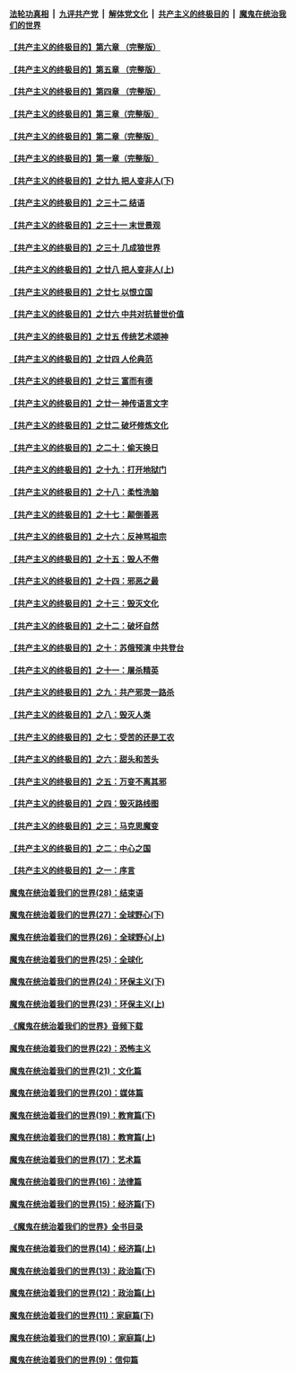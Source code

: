 ####  [法轮功真相](../../../../basic/blob/master/README.md?t=04082301) &nbsp;|&nbsp; [九评共产党](../../../../9ping.md/blob/master/README.md?t=04082301) &nbsp;|&nbsp; [解体党文化](../../../../jtdwh.md/blob/master/README.md?t=04082301)  &nbsp;|&nbsp; [共产主义的终极目的](../../../../gczydzjmd.md/blob/master/README.md?t=04082301) &nbsp;|&nbsp; [魔鬼在统治我们的世界](../../../../mgztzwmdsj.md/blob/master/README.md?t=04082301) 

#### [【共产主义的终极目的】第六章 （完整版）](../pages/nsc422/n11428913.md?t=04082301) 

#### [【共产主义的终极目的】第五章 （完整版）](../pages/nsc422/n11428912.md?t=04082301) 

#### [【共产主义的终极目的】第四章 （完整版）](../pages/nsc422/n11428907.md?t=04082301) 

#### [【共产主义的终极目的】第三章（完整版）](../pages/nsc422/n11428848.md?t=04082301) 

#### [【共产主义的终极目的】第二章（完整版）](../pages/nsc422/n11428831.md?t=04082301) 

#### [【共产主义的终极目的】第一章（完整版）](../pages/nsc422/n11417651.md?t=04082301) 

#### [【共产主义的终极目的】之廿九 把人变非人(下)](../pages/nsc422/n11344140.md?t=04082301) 

#### [【共产主义的终极目的】之三十二 结语](../pages/nsc422/n11360535.md?t=04082301) 

#### [【共产主义的终极目的】之三十一 末世景观](../pages/nsc422/n11351129.md?t=04082301) 

#### [【共产主义的终极目的】之三十 几成狼世界](../pages/nsc422/n11348280.md?t=04082301) 

#### [【共产主义的终极目的】之廿八 把人变非人(上)](../pages/nsc422/n11340492.md?t=04082301) 

#### [【共产主义的终极目的】之廿七 以恨立国](../pages/nsc422/n11336944.md?t=04082301) 

#### [【共产主义的终极目的】之廿六 中共对抗普世价值](../pages/nsc422/n11324785.md?t=04082301) 

#### [【共产主义的终极目的】之廿五 传统艺术颂神](../pages/nsc422/n11296396.md?t=04082301) 

#### [【共产主义的终极目的】之廿四 人伦典范](../pages/nsc422/n11296397.md?t=04082301) 

#### [【共产主义的终极目的】之廿三 富而有德](../pages/nsc422/n11283598.md?t=04082301) 

#### [【共产主义的终极目的】之廿一 神传语言文字](../pages/nsc422/n11263265.md?t=04082301) 

#### [【共产主义的终极目的】之廿二 破坏修炼文化](../pages/nsc422/n11245728.md?t=04082301) 

#### [【共产主义的终极目的】之二十：偷天换日](../pages/nsc422/n11238846.md?t=04082301) 

#### [【共产主义的终极目的】之十九：打开地狱门](../pages/nsc422/n11206376.md?t=04082301) 

#### [【共产主义的终极目的】之十八：柔性洗脑](../pages/nsc422/n11199994.md?t=04082301) 

#### [【共产主义的终极目的】之十七：颠倒善恶](../pages/nsc422/n11179782.md?t=04082301) 

#### [【共产主义的终极目的】之十六：反神骂祖宗](../pages/nsc422/n11166798.md?t=04082301) 

#### [【共产主义的终极目的】之十五：毁人不倦](../pages/nsc422/n11166792.md?t=04082301) 

#### [【共产主义的终极目的】之十四：邪恶之最](../pages/nsc422/n11150249.md?t=04082301) 

#### [【共产主义的终极目的】之十三：毁灭文化](../pages/nsc422/n11135227.md?t=04082301) 

#### [【共产主义的终极目的】之十二：破坏自然](../pages/nsc422/n11135214.md?t=04082301) 

#### [【共产主义的终极目的】之十：苏俄预演 中共登台](../pages/nsc422/n11118424.md?t=04082301) 

#### [【共产主义的终极目的】之十一：屠杀精英](../pages/nsc422/n11118442.md?t=04082301) 

#### [【共产主义的终极目的】之九：共产邪灵一路杀](../pages/nsc422/n11114139.md?t=04082301) 

#### [【共产主义的终极目的】之八：毁灭人类](../pages/nsc422/n11108503.md?t=04082301) 

#### [【共产主义的终极目的】之七：受苦的还是工农](../pages/nsc422/n11101809.md?t=04082301) 

#### [【共产主义的终极目的】之六：甜头和苦头](../pages/nsc422/n11096971.md?t=04082301) 

#### [【共产主义的终极目的】之五：万变不离其邪](../pages/nsc422/n11091285.md?t=04082301) 

#### [【共产主义的终极目的】之四：毁灭路线图](../pages/nsc422/n11086284.md?t=04082301) 

#### [【共产主义的终极目的】之三：马克思魔变](../pages/nsc422/n11061941.md?t=04082301) 

#### [【共产主义的终极目的】之二：中心之国](../pages/nsc422/n11047728.md?t=04082301) 

#### [【共产主义的终极目的】之一：序言](../pages/nsc422/n11086077.md?t=04082301) 

#### [魔鬼在统治着我们的世界(28)：结束语](../pages/nsc422/n10936246.md?t=04082301) 

#### [魔鬼在统治着我们的世界(27)：全球野心(下)](../pages/nsc422/n10928319.md?t=04082301) 

#### [魔鬼在统治着我们的世界(26)：全球野心(上)](../pages/nsc422/n10900318.md?t=04082301) 

#### [魔鬼在统治着我们的世界(25)：全球化](../pages/nsc422/n10788205.md?t=04082301) 

#### [魔鬼在统治着我们的世界(24)：环保主义(下)](../pages/nsc422/n10695307.md?t=04082301) 

#### [魔鬼在统治着我们的世界(23)：环保主义(上)](../pages/nsc422/n10688613.md?t=04082301) 

#### [《魔鬼在统治着我们的世界》音频下载](../pages/nsc422/n10635553.md?t=04082301) 

#### [魔鬼在统治着我们的世界(22)：恐怖主义](../pages/nsc422/n10614727.md?t=04082301) 

#### [魔鬼在统治着我们的世界(21)：文化篇](../pages/nsc422/n10597706.md?t=04082301) 

#### [魔鬼在统治着我们的世界(20)：媒体篇](../pages/nsc422/n10586579.md?t=04082301) 

#### [魔鬼在统治着我们的世界(19)：教育篇(下)](../pages/nsc422/n10564808.md?t=04082301) 

#### [魔鬼在统治着我们的世界(18)：教育篇(上)](../pages/nsc422/n10526970.md?t=04082301) 

#### [魔鬼在统治着我们的世界(17)：艺术篇](../pages/nsc422/n10499093.md?t=04082301) 

#### [魔鬼在统治着我们的世界(16)：法律篇](../pages/nsc422/n10485969.md?t=04082301) 

#### [魔鬼在统治着我们的世界(15)：经济篇(下)](../pages/nsc422/n10469975.md?t=04082301) 

#### [《魔鬼在统治着我们的世界》全书目录](../pages/nsc422/n10464261.md?t=04082301) 

#### [魔鬼在统治着我们的世界(14)：经济篇(上)](../pages/nsc422/n10457370.md?t=04082301) 

#### [魔鬼在统治着我们的世界(13)：政治篇(下)](../pages/nsc422/n10448270.md?t=04082301) 

#### [魔鬼在统治着我们的世界(12)：政治篇(上)](../pages/nsc422/n10444576.md?t=04082301) 

#### [魔鬼在统治着我们的世界(11)：家庭篇(下)](../pages/nsc422/n10440961.md?t=04082301) 

#### [魔鬼在统治着我们的世界(10)：家庭篇(上)](../pages/nsc422/n10435448.md?t=04082301) 

#### [魔鬼在统治着我们的世界(9)：信仰篇](../pages/nsc422/n10432159.md?t=04082301) 

